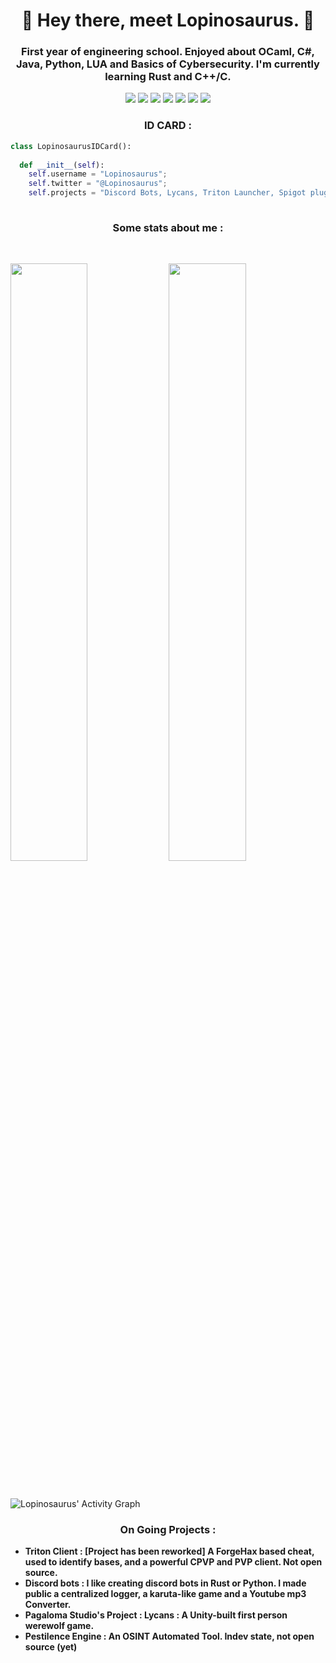 <h1 align="center">
  <b>👋 Hey there, meet Lopinosaurus. 👋</b>
</h1>

<h3 align="center">
 <b> First year of engineering school. Enjoyed about OCaml, C#, Java, Python, LUA and Basics of Cybersecurity. I'm currently learning Rust and C++/C. </b>
</h3>

<p>
<div align="center">
  <img src="https://img.shields.io/badge/c%23-%23239120.svg?style=for-the-badge&logo=c-sharp&logoColor=white">
  <img src="https://img.shields.io/badge/lua-%232C2D72.svg?style=for-the-badge&logo=lua&logoColor=white">
  <img src="https://img.shields.io/badge/python-3670A0?style=for-the-badge&logo=python&logoColor=ffdd54">
  <img src="https://img.shields.io/badge/Java-ED8B00?style=for-the-badge&logo=java&logoColor=white">
    <img src="https://img.shields.io/badge/C%2B%2B-00599C?style=for-the-badge&logo=c%2B%2B&logoColor=white">
  <img src="https://img.shields.io/badge/Kali-268BEE?style=for-the-badge&logo=kalilinux&logoColor=white">
  <img src="https://dcbadge.vercel.app/api/shield/429991199865307138" />
</div>
</p>

<h3 align="center">
<b> ID CARD : </b>
</h3>

```python
class LopinosaurusIDCard():
    
  def __init__(self):
    self.username = "Lopinosaurus";
    self.twitter = "@Lopinosaurus";
    self.projects = "Discord Bots, Lycans, Triton Launcher, Spigot plugins"
  
```
<h3 align="center">
<b> Some stats about me : </b>
</h3>

<br/>
<p align="left">
    <img width="49.5%" src="https://github-readme-stats.vercel.app/api?username=Lopinosaurus&show_icons=true&theme=ayu-mirage&hide_border=true" />
    <img width="49.5%" src="https://github-readme-streak-stats.herokuapp.com/?user=Lopinosaurus&theme=ayu-mirage&hide_border=true" />
  </a>
</p>
<br>


![Lopinosaurus' Activity Graph](https://activity-graph.herokuapp.com/graph?username=Lopinosaurus&custom_title=Lopinosaurus'%20Contribution%20Graph&theme=dark&bg_color=282828&hide_border=true&line=d1a01f&point=c58545)

<h3 align="center">
<b> On Going Projects : </b>
</h3>


- **Triton Client : [Project has been reworked] A ForgeHax based cheat, used to identify bases, and a powerful CPVP and PVP client. Not open source.**
- **Discord bots : I like creating discord bots in Rust or Python. I made public a centralized logger, a karuta-like game and a Youtube mp3 Converter.**
- **Pagaloma Studio's Project : Lycans : A Unity-built first person werewolf game.**
- **Pestilence Engine : An OSINT Automated Tool. Indev state, not open source (yet)**
